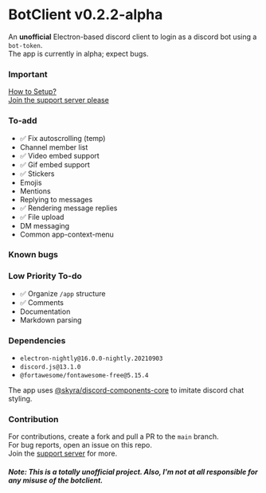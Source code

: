 # BotClient v0.2.2-alpha
An **unofficial** Electron-based discord client to login as a discord bot using a `bot-token`. <br>
The app is currently in alpha; expect bugs.

### Important
[How to Setup?](setup.md)\
[Join the support server please](https://discord.com/invite/aZSrxwNUFD)

### To-add
* ✅ Fix autoscrolling (temp)
* Channel member list
* ✅ Video embed support
* ✅ Gif embed support
* ✅ Stickers
* Emojis
* Mentions
* Replying to messages
* ✅ Rendering message replies
* ✅ File upload
* DM messaging
* Common app-context-menu

### Known bugs

### Low Priority To-do
* ✅ Organize `/app` structure
* ✅ Comments
* Documentation
* Markdown parsing

### Dependencies
* `electron-nightly@16.0.0-nightly.20210903`
* `discord.js@13.1.0`
* `@fortawesome/fontawesome-free@5.15.4`

The app uses [@skyra/discord-components-core](https://github.com/skyra-project/discord-components/) to imitate discord chat styling.

### Contribution
For contributions, create a fork and pull a PR to the `main` branch. <br>
For bug reports, open an issue on this repo. <br>
Join the [support server](https://discord.gg/aZSrxwNUFD) for more.

##### Note: This is a totally unofficial project. Also, I'm not at all responsible for any misuse of the botclient.